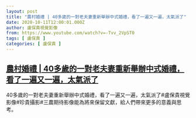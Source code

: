 ```yaml
---
layout: post
title: "農村婚禮 | 40多歲的一對老夫妻重新舉辦中式婚禮，看了一遍又一遍，太氣派了"
date: 2020-10-11T12:00:01.000Z
author: 盧保貴視覺影像
from: https://www.youtube.com/watch?v=-Tvv_2VpST0
tags: [ 盧保貴 ]
categories: [ 盧保貴 ]
---
```

<!--1602417601000-->
[農村婚禮 | 40多歲的一對老夫妻重新舉辦中式婚禮，看了一遍又一遍，太氣派了](https://www.youtube.com/watch?v=-Tvv_2VpST0)
------

<div>
40多歲的一對老夫妻重新舉辦中式婚禮，看了一遍又一遍，太氣派了#盧保貴視覺影像#珍貴攝影#三農期待影像能為將來保留文獻，給人們帶來更多的意義與思考。
</div>
